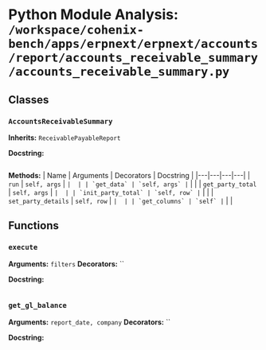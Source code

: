 # Python Module Analysis: `/workspace/cohenix-bench/apps/erpnext/erpnext/accounts/report/accounts_receivable_summary/accounts_receivable_summary.py`

## Classes

### `AccountsReceivableSummary`
**Inherits:** `ReceivablePayableReport`


**Docstring:**
```

```

**Methods:**
| Name | Arguments | Decorators | Docstring |
|---|---|---|---|
| `run` | `self, args` | `` |  |
| `get_data` | `self, args` | `` |  |
| `get_party_total` | `self, args` | `` |  |
| `init_party_total` | `self, row` | `` |  |
| `set_party_details` | `self, row` | `` |  |
| `get_columns` | `self` | `` |  |





## Functions

### `execute`
**Arguments:** `filters`
**Decorators:** ``

**Docstring:**
```

```
### `get_gl_balance`
**Arguments:** `report_date, company`
**Decorators:** ``

**Docstring:**
```

```

